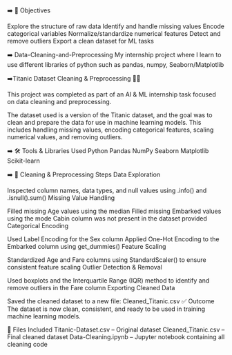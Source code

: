 ➡️ 🎯 Objectives

Explore the structure of raw data
Identify and handle missing values
Encode categorical variables
Normalize/standardize numerical features
Detect and remove outliers
Export a clean dataset for ML tasks

➡️ Data-Cleaning-and-Preprocessing My internship project where I learn to use different libraries of python such as pandas, numpy, Seaborn/Matplotlib

➡️Titanic Dataset Cleaning & Preprocessing 🚢🧼

This project was completed as part of an AI & ML internship task focused on data cleaning and preprocessing.

The dataset used is a version of the Titanic dataset, and the goal was to clean and prepare the data for use in machine learning models. This includes handling missing values, encoding categorical features, scaling numerical values, and removing outliers.


➡️ 🛠️ Tools & Libraries Used
Python
Pandas
NumPy
Seaborn
Matplotlib
Scikit-learn

➡️ 🔧 Cleaning & Preprocessing Steps
Data Exploration

Inspected column names, data types, and null values using .info() and .isnull().sum()
Missing Value Handling

Filled missing Age values using the median
Filled missing Embarked values using the mode
Cabin column was not present in the dataset provided
Categorical Encoding

Used Label Encoding for the Sex column
Applied One-Hot Encoding to the Embarked column using get_dummies()
Feature Scaling

Standardized Age and Fare columns using StandardScaler() to ensure consistent feature scaling
Outlier Detection & Removal

Used boxplots and the Interquartile Range (IQR) method to identify and remove outliers in the Fare column
Exporting Cleaned Data

Saved the cleaned dataset to a new file: Cleaned_Titanic.csv
✅ Outcome
The dataset is now clean, consistent, and ready to be used in training machine learning models.

📁 Files Included
Titanic-Dataset.csv – Original dataset
Cleaned_Titanic.csv – Final cleaned dataset
Data-Cleaning.ipynb – Jupyter notebook containing all cleaning code


